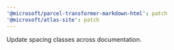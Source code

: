 ```yaml
---
'@microsoft/parcel-transformer-markdown-html': patch
'@microsoft/atlas-site': patch
---
```


Update spacing classes across documentation.

